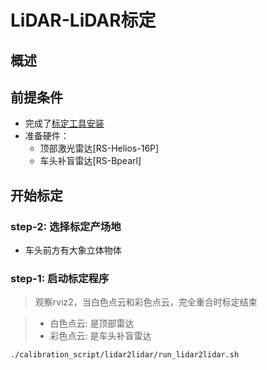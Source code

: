 # LiDAR-LiDAR标定

## 概述
## 前提条件
- 完成了[标定工具安装](./%E6%A0%87%E5%AE%9A%E5%B7%A5%E5%85%B7%E5%AE%89%E8%A3%85.md)
- 准备硬件：
    - 顶部激光雷达[RS-Helios-16P]
    - 车头补盲雷达[RS-Bpearl]
    
## 开始标定
### step-2: 选择标定产场地
- 车头前方有大象立体物体

### step-1: 启动标定程序

> 观察rviz2，当白色点云和彩色点云，完全重合时标定结束

> - 白色点云: 是顶部雷达
> - 彩色点云: 是车头补盲雷达

```shell
./calibration_script/lidar2lidar/run_lidar2lidar.sh
```


